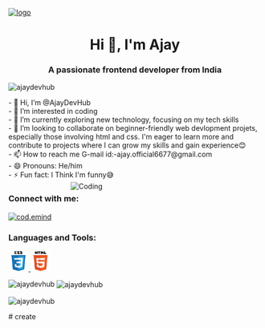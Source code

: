 [![logo](https://cdn.ttgtmedia.com/rms/onlineimages/code_g1019737194.jpg)](https://codegrills.in)


<h1 align="center">Hi 👋, I'm Ajay</h1>
<h3 align="center">A passionate frontend developer from India</h3></h3>

<p align="left"> <img src="https://komarev.com/ghpvc/?username=ajaydevhub&label=Profile%20views&color=0e75b6&style=flat" alt="ajaydevhub" /> </p>
- 👋 Hi, I’m @AjayDevHub <br>
- 👀 I’m interested in coding <br>
- 🌱 I’m currently exploring new technology, focusing on my tech skills <br>
- 💞️ I’m looking to collaborate on beginner-friendly web devlopment projets, especially those involving html and css. I'm eager to learn more and contribute to projects     
      where I can grow my skills and gain experience😊
       <br>
- 📫 How to reach me G-mail id:-ajay.official6677@gmail.com <br>
- 😄 Pronouns: He/him <br>
- ⚡ Fun fact: I Think I'm funny😅



  <img align="right" alt="Coding" width="380" src="https://user-images.githubusercontent.com/55389276/140866485-8fb1c876-9a8f-4d6a-98dc-08c4981eaf70.gif">

<h3 align="left">Connect with me:</h3>
<p align="left">
<a href="https://instagram.com/cod.emind" target="blank"><img align="center" src="https://raw.githubusercontent.com/rahuldkjain/github-profile-readme-generator/master/src/images/icons/Social/instagram.svg" alt="cod.emind" height="30" width="40" /></a>
</p>

<h3 align="left">Languages and Tools:</h3>
<p align="left"> <a href="https://www.w3schools.com/css/" target="_blank" rel="noreferrer"> <img src="https://raw.githubusercontent.com/devicons/devicon/master/icons/css3/css3-original-wordmark.svg" alt="css3" width="40" height="40"/> </a> <a href="https://www.w3.org/html/" target="_blank" rel="noreferrer"> <img src="https://raw.githubusercontent.com/devicons/devicon/master/icons/html5/html5-original-wordmark.svg" alt="html5" width="40" height="40"/> </a> </p>

<p><img align="left" src="https://github-readme-stats.vercel.app/api/top-langs?username=ajaydevhub&show_icons=true&locale=en&layout=compact" alt="ajaydevhub" /></p>

<p>&nbsp;<img align="center" src="https://github-readme-stats.vercel.app/api?username=ajaydevhub&show_icons=true&locale=en" alt="ajaydevhub" /></p>

<p><img align="center" src="https://github-readme-streak-stats.herokuapp.com/?user=ajaydevhub&" alt="ajaydevhub" /></p>
# create






<!---
AjayDevHub/AjayDevHub is a ✨ special ✨ repository because its `README.md` (this file) appears on your GitHub profile.
You can click the Preview link to take a look at your changes.
--->
